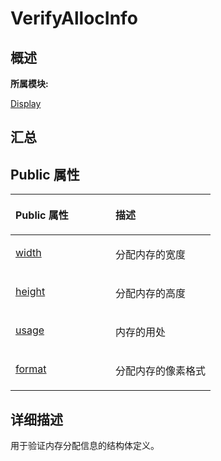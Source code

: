 # VerifyAllocInfo<a name="ZH-CN_TOPIC_0000001290840968"></a>

## **概述**<a name="section1756330351083932"></a>

**所属模块:**

[Display](_display.md)

## **汇总**<a name="section489418022083932"></a>

## Public 属性<a name="pub-attribs"></a>

<a name="table655449752083932"></a>
<table><thead align="left"><tr id="row1136423031083932"><th class="cellrowborder" valign="top" width="50%" id="mcps1.1.3.1.1"><p id="p816873115083932"><a name="p816873115083932"></a><a name="p816873115083932"></a>Public 属性</p>
</th>
<th class="cellrowborder" valign="top" width="50%" id="mcps1.1.3.1.2"><p id="p1806145994083932"><a name="p1806145994083932"></a><a name="p1806145994083932"></a>描述</p>
</th>
</tr>
</thead>
<tbody><tr id="row121244688083932"><td class="cellrowborder" valign="top" width="50%" headers="mcps1.1.3.1.1 "><p id="p196848665083932"><a name="p196848665083932"></a><a name="p196848665083932"></a><a href="_display.md#ga798d2082b4f5fca2f34881dae916c08d">width</a></p>
</td>
<td class="cellrowborder" valign="top" width="50%" headers="mcps1.1.3.1.2 "><p id="entry924398927083932p0"><a name="entry924398927083932p0"></a><a name="entry924398927083932p0"></a>分配内存的宽度</p>
</td>
</tr>
<tr id="row1637125329083932"><td class="cellrowborder" valign="top" width="50%" headers="mcps1.1.3.1.1 "><p id="p1484887151083932"><a name="p1484887151083932"></a><a name="p1484887151083932"></a><a href="_display.md#ga5641c037d314b9d487ac42aa3ec2e3ff">height</a></p>
</td>
<td class="cellrowborder" valign="top" width="50%" headers="mcps1.1.3.1.2 "><p id="entry212215675083932p0"><a name="entry212215675083932p0"></a><a name="entry212215675083932p0"></a>分配内存的高度</p>
</td>
</tr>
<tr id="row1481697388083932"><td class="cellrowborder" valign="top" width="50%" headers="mcps1.1.3.1.1 "><p id="p579720530083932"><a name="p579720530083932"></a><a name="p579720530083932"></a><a href="_display.md#ga2dc805a5c05a3a8c2d5e7e24ae41364d">usage</a></p>
</td>
<td class="cellrowborder" valign="top" width="50%" headers="mcps1.1.3.1.2 "><p id="entry1280520245083932p0"><a name="entry1280520245083932p0"></a><a name="entry1280520245083932p0"></a>内存的用处</p>
</td>
</tr>
<tr id="row12077992083932"><td class="cellrowborder" valign="top" width="50%" headers="mcps1.1.3.1.1 "><p id="p999283057083932"><a name="p999283057083932"></a><a name="p999283057083932"></a><a href="_display.md#gad99d98ec038ccf5ed01df0d62d8724b2">format</a></p>
</td>
<td class="cellrowborder" valign="top" width="50%" headers="mcps1.1.3.1.2 "><p id="entry24440080083932p0"><a name="entry24440080083932p0"></a><a name="entry24440080083932p0"></a>分配内存的像素格式</p>
</td>
</tr>
</tbody>
</table>

## **详细描述**<a name="section1959819875083932"></a>

用于验证内存分配信息的结构体定义。

